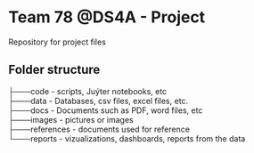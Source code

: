 # Team 78 @DS4A - Project
Repository for project files


## Folder structure

├───code - scripts, Juýter notebooks, etc <br>
├───data - Databases, csv files, excel files, etc. <br>
├───docs - Documents such as PDF, word files, etc <br>
├───images - pictures or images <br>
├───references - documents used for reference <br>
└───reports - vizualizations, dashboards, reports from the data <br>
